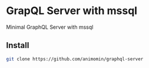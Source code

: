 # GrapQL Server with mssql

Minimal GraphQL Server with mssql

## Install

```sh
git clone https://github.com/animomin/graphql-server
```
